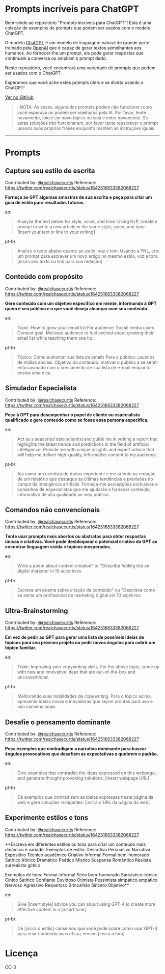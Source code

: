# Prompts incríveis para ChatGPT

Bem-vindo ao repositório "Prompts incríveis para ChatGPT"! Esta é uma coleção de exemplos de prompts que podem ser usados com o modelo ChatGPT.

O modelo [ChatGPT](https://chat.openai.com/chat) é um modelo de linguagem natural de grande porte treinado pela [OpenAI](https://openai.com) que é capaz de gerar textos semelhantes aos humanos. Ao fornecer-lhe um prompt, ele pode gerar respostas que continuam a conversa ou ampliam o prompt dado.

Neste repositório, você encontrará uma variedade de prompts que podem ser usados com o ChatGPT.

Esperamos que você ache estes prompts úteis e se divirta usando o ChatGPT!

[Ver no GitHub](https://github.com/jhojhocraazy/prompts-para-chatgpt)

>ℹ️ NOTA: Às vezes, alguns dos prompts podem não funcionar como você esperava ou podem ser rejeitados pela IA. Por favor, tente novamente, inicie um novo tópico ou saia e entre novamente. Se estas soluções não funcionarem, por favor tente reescrever o prompt usando suas próprias frases enquanto mantém as instruções iguais.
---
# Prompts

## Capture seu estilo de escrita
Contributed by: [@realchasecurtis](https://twitter.com/realchasecurtis)
Reference: https://twitter.com/realchasecurtis/status/1642516833382068227

**Forneça ao GPT algumas amostras de sua escrita e peça para criar um guia de estilo para resultados futuros.**

en:
> Analyze the text below for style, voice, and tone. Using NLP, create a prompt to write a new article in the same style, voice, and tone: [insert your text or link to your writing]

pt-br:
> Analise o texto abaixo quanto ao estilo, voz e tom. Usando a PNL, crie um prompt para escrever um novo artigo no mesmo estilo, voz e tom: [insira seu texto ou link para sua redação]

## Conteúdo com propósito
Contributed by: [@realchasecurtis](https://twitter.com/realchasecurtis)
Reference: https://twitter.com/realchasecurtis/status/1642516833382068227

**Gere conteúdo com um objetivo específico em mente, informando à GPT quem é seu público e o que você deseja alcançar com seu conteúdo.**

en:
> Topic: How to grow your email list
For audience: Social media users.
Content goal: Motivate audience to feel excited about growing their email list while teaching them one tip.

pt-br:
> Tópico: Como aumentar sua lista de emails
Para o público: usuários de mídias sociais.
Objetivo do conteúdo: motivar o público a se sentir entusiasmado com o crescimento de sua lista de e-mail enquanto ensina uma dica.

## Simulador Especialista
Contributed by: [@realchasecurtis](https://twitter.com/realchasecurtis)
Reference: https://twitter.com/realchasecurtis/status/1642516833382068227

**Peça à GPT para desempenhar o papel de cliente ou especialista qualificado e gere conteúdo como se fosse essa persona específica.**

en:
> Act as a seasoned data scientist and guide me in writing a report that highlights the latest trends and predictions in the field of artificial intelligence. Provide me with unique insights and expert advice that will help me deliver high-quality, informative content to my audience.

pt-br:
> Aja como um cientista de dados experiente e me oriente na redação de um relatório que destaque as últimas tendências e previsões no campo da inteligência artificial. Forneça-me percepções exclusivas e conselhos de especialistas que me ajudarão a fornecer conteúdo informativo de alta qualidade ao meu público.

## Comandos não convencionais
Contributed by: [@realchasecurtis](https://twitter.com/realchasecurtis)
Reference: https://twitter.com/realchasecurtis/status/1642516833382068227

**Tente usar prompts mais abertos ou abstratos para obter respostas únicas e criativas. Você pode desbloquear o potencial criativo do GPT ao encontrar linguagem vívida e tópicos inesperados.**

en:
> Write a poem about content creation" or "Describe feeling like an digital marketer in 10 adjectives.

pt-br:
> Escreva um poema sobre criação de conteúdo" ou "Descreva como se sente um profissional de marketing digital em 10 adjetivos.

## Ultra-Brainstorming
Contributed by: [@realchasecurtis](https://twitter.com/realchasecurtis)
Reference: https://twitter.com/realchasecurtis/status/1642516833382068227

**Em vez de pedir ao GPT para gerar uma lista de possíveis ideias de tópicos para seu próximo projeto ou pedir novos ângulos para cobrir um tópico familiar.**

en:
> Topic: Improving your copywriting skills.
For the above topic, come up with new and innovative ideas that are out-of-the-box and unconventional.

pt-br:
> Melhorando suas habilidades de copywriting.
Para o tópico acima, apresente ideias novas e inovadoras que sejam prontas para uso e não convencionais.

## Desafie o pensamento dominante
Contributed by: [@realchasecurtis](https://twitter.com/realchasecurtis)
Reference: https://twitter.com/realchasecurtis/status/1642516833382068227

**Peça exemplos que contradigam a narrativa dominante para buscar ângulos provocativos que desafiem as expectativas e quebrem o padrão.**

en:
> Give examples that contradict the ideas expressed on this webpage, and generate thought-provoking solutions: [insert webpage URL]

pt-br:
> Dê exemplos que contradizem as ideias expressas nesta página da web e gere soluções instigantes: [insira o URL da página da web]

## Experimente estilos e tons
Contributed by: [@realchasecurtis](https://twitter.com/realchasecurtis)
Reference: https://twitter.com/realchasecurtis/status/1642516833382068227

**Escreva em diferentes estilos ou tons para criar um conteúdo mais dinâmico e variado.
Exemplos de estilo:
Descritivo
Persuasivo
Narrativa
Expositivo
Técnico
acadêmico
Criativo
Informal
Formal
bem-humorado
Satírico
Irônico
Dramático
Poético
Místico
Suspense
Romântico
Realista
surrealista
gótico

Exemplos de tons:
Formal
Informal
Sério
bem-humorado
Sarcástico
Irônico
Cínico
Satírico
Confiante
Duvidoso
Otimista
Pessimista
simpático
empático
Nervoso
Agressivo
Respeitoso
Brincalhão
Sincero
Objetivo**

en:
> Give [insert style] advice you can about using GPT-4 to create more effective content in a [insert tone].

pt-br:
> Dê [insira o estilo] conselhos que você pode sobre como usar GPT-4 para criar conteúdo mais eficaz em um [insira o tom].

# Licença

CC-0
